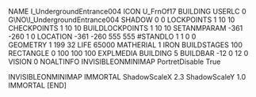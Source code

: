 NAME  I_UndergroundEntrance004
ICON U_FrnOf17
BUILDING
USERLC 0 G\NO\I_UndergroundEntrance004  SHADOW 0 0
LOCKPOINTS       1 10 10
CHECKPOINTS      1 10 10
BUILDLOCKPOINTS  1 10 10
SETANMPARAM -361 -260 1 0
LOCATION -361 -260 555 555
#STANDLO    1 1 0 0     
GEOMETRY 1 199 32
LIFE     65000
MATHERIAL 1 IRON
BUILDSTAGES 100
RECTANGLE    0 100 100 100
EXPLMEDIA BUILDING 5
BUILDBAR -12 0 12 0
VISION 0
NOALTINFO
INVISIBLEONMINIMAP
PortretDisable True

INVISIBLEONMINIMAP
IMMORTAL
ShadowScaleX 2.3
ShadowScaleY 1.0
IMMORTAL
[END]
